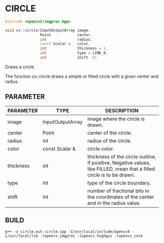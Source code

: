 CIRCLE
======

```c++
#include <opencv2/imgproc.hpp>

void cv::circle(InputOutputArray image,
                Point            center,
                int              radius,
                const Scalar &   color,
                int              thickness = 1,
                int              type = LINE_8,
                int              shift  0)
```

Draws a circle.

The function cv::circle draws a simple or filled circle with a given center and radius.

## PARAMETER

| PARAMETER | TYPE | DESCRIPTION |
| --------- | ---- | ----------- |
| image     | InputOutputArray | image where the circle is drawn. |
| center    | Point            | center of the circle.            |
| radius    | int              | radius of the circle.            |
| color     | const Scalar &   | circle color.                    |
| thickness | int              | thickness of the circle outline, if positive, Negative values, like FILLED, mean that a filled circle is to be drawn. |
| type      | int              | type of the circle boundary.     |
| shift     | int              | number of fractional bits in the coordinates of the center and in the radius value. |

## BUILD

```
g++ -o circle.out circle.cpp -I/usr/local/include/opencv4 -L/usr/local/lib -lopencv_imgproc -lopencv_highgui -lopencv_core
```
